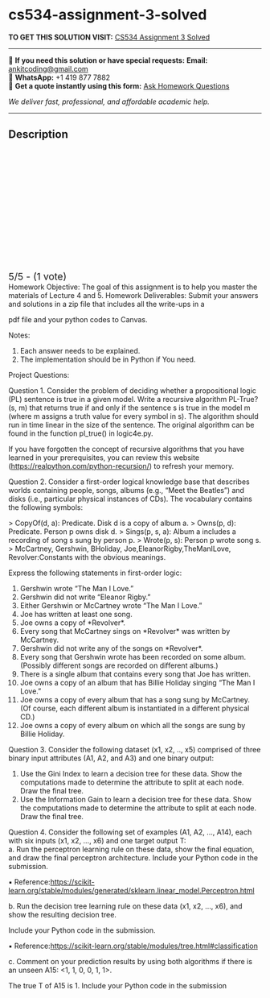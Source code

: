 # cs534-assignment-3-solved
**TO GET THIS SOLUTION VISIT:** [CS534 Assignment 3 Solved](https://www.ankitcodinghub.com/product/cs534-assignment-3-solved/)


---

📩 **If you need this solution or have special requests:** **Email:** ankitcoding@gmail.com  
📱 **WhatsApp:** +1 419 877 7882  
📄 **Get a quote instantly using this form:** [Ask Homework Questions](https://www.ankitcodinghub.com/services/ask-homework-questions/)

*We deliver fast, professional, and affordable academic help.*

---

<h2>Description</h2>



<div class="kk-star-ratings kksr-auto kksr-align-center kksr-valign-top" data-payload="{&quot;align&quot;:&quot;center&quot;,&quot;id&quot;:&quot;91259&quot;,&quot;slug&quot;:&quot;default&quot;,&quot;valign&quot;:&quot;top&quot;,&quot;ignore&quot;:&quot;&quot;,&quot;reference&quot;:&quot;auto&quot;,&quot;class&quot;:&quot;&quot;,&quot;count&quot;:&quot;1&quot;,&quot;legendonly&quot;:&quot;&quot;,&quot;readonly&quot;:&quot;&quot;,&quot;score&quot;:&quot;5&quot;,&quot;starsonly&quot;:&quot;&quot;,&quot;best&quot;:&quot;5&quot;,&quot;gap&quot;:&quot;4&quot;,&quot;greet&quot;:&quot;Rate this product&quot;,&quot;legend&quot;:&quot;5\/5 - (1 vote)&quot;,&quot;size&quot;:&quot;24&quot;,&quot;title&quot;:&quot;CS534 Assignment 3 Solved&quot;,&quot;width&quot;:&quot;138&quot;,&quot;_legend&quot;:&quot;{score}\/{best} - ({count} {votes})&quot;,&quot;font_factor&quot;:&quot;1.25&quot;}">

<div class="kksr-stars">

<div class="kksr-stars-inactive">
            <div class="kksr-star" data-star="1" style="padding-right: 4px">


<div class="kksr-icon" style="width: 24px; height: 24px;"></div>
        </div>
            <div class="kksr-star" data-star="2" style="padding-right: 4px">


<div class="kksr-icon" style="width: 24px; height: 24px;"></div>
        </div>
            <div class="kksr-star" data-star="3" style="padding-right: 4px">


<div class="kksr-icon" style="width: 24px; height: 24px;"></div>
        </div>
            <div class="kksr-star" data-star="4" style="padding-right: 4px">


<div class="kksr-icon" style="width: 24px; height: 24px;"></div>
        </div>
            <div class="kksr-star" data-star="5" style="padding-right: 4px">


<div class="kksr-icon" style="width: 24px; height: 24px;"></div>
        </div>
    </div>

<div class="kksr-stars-active" style="width: 138px;">
            <div class="kksr-star" style="padding-right: 4px">


<div class="kksr-icon" style="width: 24px; height: 24px;"></div>
        </div>
            <div class="kksr-star" style="padding-right: 4px">


<div class="kksr-icon" style="width: 24px; height: 24px;"></div>
        </div>
            <div class="kksr-star" style="padding-right: 4px">


<div class="kksr-icon" style="width: 24px; height: 24px;"></div>
        </div>
            <div class="kksr-star" style="padding-right: 4px">


<div class="kksr-icon" style="width: 24px; height: 24px;"></div>
        </div>
            <div class="kksr-star" style="padding-right: 4px">


<div class="kksr-icon" style="width: 24px; height: 24px;"></div>
        </div>
    </div>
</div>


<div class="kksr-legend" style="font-size: 19.2px;">
            5/5 - (1 vote)    </div>
    </div>
<div class="page" title="Page 1">
<div class="layoutArea">
<div class="column">
Homework Objective: The goal of this assignment is to help you master the materials of Lecture 4 and 5. Homework Deliverables: Submit your answers and solutions in a zip file that includes all the write-ups in a

pdf file and your python codes to Canvas.

Notes:

<ol>
<li>Each answer needs to be explained.</li>
<li>The implementation should be in Python if You need.</li>
</ol>
Project Questions:

Question 1. Consider the problem of deciding whether a propositional logic (PL) sentence is true in a given model. Write a recursive algorithm PL-True?(s, m) that returns true if and only if the sentence s is true in the model m (where m assigns a truth value for every symbol in s). The algorithm should run in time linear in the size of the sentence. The original algorithm can be found in the function pl_true() in logic4e.py.

If you have forgotten the concept of recursive algorithms that you have learned in your prerequisites, you can review this website (https://realpython.com/python-recursion/) to refresh your memory.

Question 2. Consider a first-order logical knowledge base that describes worlds containing people, songs, albums (e.g., “Meet the Beatles”) and disks (i.e., particular physical instances of CDs). The vocabulary contains the following symbols:

&gt; CopyOf(d, a): Predicate. Disk d is a copy of album a. &gt; Owns(p, d): Predicate. Person p owns disk d. &gt; Sings(p, s, a): Album a includes a recording of song s sung by person p. &gt; Wrote(p, s): Person p wrote song s. &gt; McCartney, Gershwin, BHoliday, Joe,EleanorRigby,TheManILove, Revolver:Constants with the obvious meanings.

Express the following statements in first-order logic:

<ol>
<li>Gershwin wrote “The Man I Love.”</li>
<li>Gershwin did not write “Eleanor Rigby.”</li>
<li>Either Gershwin or McCartney wrote “The Man I Love.”</li>
<li>Joe has written at least one song.</li>
<li>Joe owns a copy of *Revolver*.</li>
<li>Every song that McCartney sings on *Revolver* was written by McCartney.</li>
<li>Gershwin did not write any of the songs on *Revolver*.</li>
<li>Every song that Gershwin wrote has been recorded on some album. (Possibly different songs are recorded
on different albums.)
</li>
<li>There is a single album that contains every song that Joe has written.</li>
<li>Joe owns a copy of an album that has Billie Holiday singing “The Man I Love.”</li>
<li>Joe owns a copy of every album that has a song sung by McCartney. (Of course, each different album is
instantiated in a different physical CD.)
</li>
<li>Joe owns a copy of every album on which all the songs are sung by Billie Holiday.</li>
</ol>
</div>
</div>
</div>
<div class="page" title="Page 2">
<div class="layoutArea">
<div class="column">
Question 3. Consider the following dataset (x1, x2, .., x5) comprised of three binary input attributes (A1, A2, and A3) and one binary output:

</div>
</div>
<div class="layoutArea">
<div class="column">
<ol>
<li>Use the Gini Index to learn a decision tree for these data. Show the computations made to determine the attribute to split at each node. Draw the final tree.</li>
<li>Use the Information Gain to learn a decision tree for these data. Show the computations made to determine the attribute to split at each node. Draw the final tree.</li>
</ol>
Question 4. Consider the following set of examples (A1, A2, …, A14), each with six inputs (x1, x2, …, x6) and one target output T:

</div>
</div>
<div class="layoutArea">
<div class="column">
a. Run the perceptron learning rule on these data, show the final equation, and draw the final perceptron architecture. Include your Python code in the submission.

▪ Reference:https://scikit-learn.org/stable/modules/generated/sklearn.linear_model.Perceptron.html

b. Run the decision tree learning rule on these data (x1, x2, …, x6), and show the resulting decision tree.

Include your Python code in the submission.

▪ Reference:https://scikit-learn.org/stable/modules/tree.html#classification

c. Comment on your prediction results by using both algorithms if there is an unseen A15: &lt;1, 1, 0, 0, 1, 1&gt;.

The true T of A15 is 1. Include your Python code in the submission

</div>
</div>
</div>
